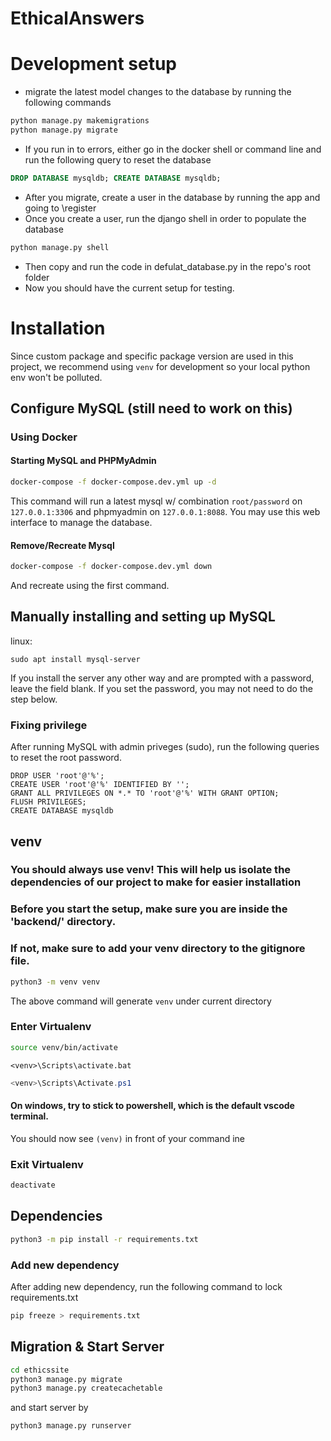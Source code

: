 # EthicalAnswers

# Development setup
- migrate the latest model changes to the database by running the following commands

```bash
python manage.py makemigrations
python manage.py migrate
``` 
- If you run in to errors, either go in the docker shell or command line and run the following query to reset the database

```sql
DROP DATABASE mysqldb; CREATE DATABASE mysqldb;
```

- After you migrate, create a user in the database by running the app and going to \register
- Once you create a user, run the django shell in order to populate the database

```bash
python manage.py shell
```

- Then copy and run the code in defulat_database.py in the repo's root folder
- Now you should have the current setup for testing.


# Installation

Since custom package and specific package version are used in this project, we recommend using `venv` for development so your local python env won't be polluted.

## Configure MySQL (still need to work on this)

### Using Docker

#### Starting MySQL and PHPMyAdmin

```bash
docker-compose -f docker-compose.dev.yml up -d
```

This command will run a latest mysql w/ combination `root/password` on `127.0.0.1:3306` and phpmyadmin on `127.0.0.1:8088`. You may use this web interface to manage the database.

#### Remove/Recreate Mysql

```bash
docker-compose -f docker-compose.dev.yml down
```

And recreate using the first command.

## Manually installing and setting up MySQL

linux:

```
sudo apt install mysql-server
```

If you install the server any other way and are prompted with a password, leave the field blank.
If you set the password, you may not need to do the step below.

### Fixing privilege

After running MySQL with admin priveges (sudo), run the following queries to reset the root password.

```
DROP USER 'root'@'%';
CREATE USER 'root'@'%' IDENTIFIED BY '';
GRANT ALL PRIVILEGES ON *.* TO 'root'@'%' WITH GRANT OPTION;
FLUSH PRIVILEGES;
CREATE DATABASE mysqldb
```

## venv 
### You should always use venv! This will help us isolate the dependencies of our project to make for easier installation
### Before you start the setup, make sure you are inside the 'backend/' directory. 
### If not, make sure to add your venv directory to the gitignore file. 

```bash
python3 -m venv venv
```

The above command will generate `venv` under current directory


### Enter Virtualenv

```bash
source venv/bin/activate
```

```cmd.exe
<venv>\Scripts\activate.bat
```

```PowerShell
<venv>\Scripts\Activate.ps1
```

#### On windows, try to stick to powershell, which is the default vscode terminal.

You should now see `(venv)` in front of your command ine

### Exit Virtualenv

```bash
deactivate
```

## Dependencies

```bash
python3 -m pip install -r requirements.txt
```

### Add new dependency

After adding new dependency, run the following command to lock requirements.txt

```bash
pip freeze > requirements.txt
```

<!--@TODO if custom packages uses, we could have a script to move then into `venv` or let user do their global package stuff.-->

## Migration & Start Server

```bash
cd ethicssite
python3 manage.py migrate
python3 manage.py createcachetable
```

and start server by

```bash
python3 manage.py runserver
```


